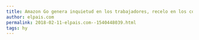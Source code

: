 ```yaml
---
title: Amazon Go genera inquietud en los trabajadores, recelo en los consumidores e interés en los empresarios
author: elpais.com
permalink: 2018-02-11-elpais.com--1540448039.html
tags: hy
---
```


